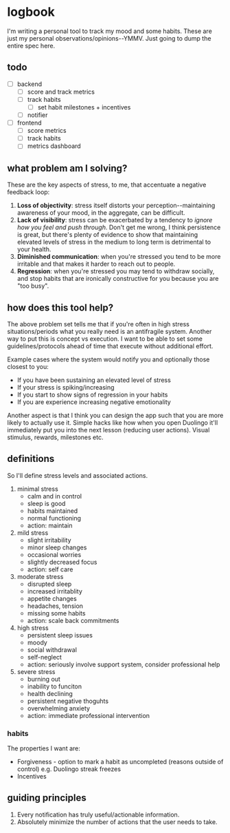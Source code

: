 # logbook
I'm writing a personal tool to track my mood and some habits. These are just my personal observations/opinions--YMMV. Just going to dump the entire spec here.

## todo
- [ ] backend
    - [ ] score and track metrics
    - [ ] track habits
        - [ ] set habit milestones + incentives
    - [ ] notifier
- [ ] frontend
    - [ ] score metrics
    - [ ] track habits
    - [ ] metrics dashboard
 
## what problem am I solving?
These are the key aspects of stress, to me, that accentuate a negative feedback loop:
1. **Loss of objectivity**: stress itself distorts your perception--maintaining awareness of your mood, in the aggregate, can be difficult.
2. **Lack of visibility**: stress can be exacerbated by a tendency to *ignore how you feel and push through*. Don't get me wrong, I think persistence is great, but there's plenty of evidence to show that maintaining elevated levels of stress in the medium to long term is detrimental to your health. 
3. **Diminished communication**: when you're stressed you tend to be more irritable and that makes it harder to reach out to people.
4. **Regression**: when you're stressed you may tend to withdraw socially, and stop habits that are ironically constructive for you because you are "too busy".

## how does this tool help?
The above problem set tells me that if you're often in high stress situations/periods what you really need is an antifragile system. Another way to put this is concept vs execution. I want to be able to set some guidelines/protocols ahead of time that execute without additional effort.

Example cases where the system would notify you and optionally those closest to you:
- If you have been sustaining an elevated level of stress
- If your stress is spiking/increasing
- If you start to show signs of regression in your habits
- If you are experience increasing negative emotionality

Another aspect is that I think you can design the app such that you are more likely to actually use it. Simple hacks like how when you open Duolingo it'll immediately put you into the next lesson (reducing user actions). Visual stimulus, rewards, milestones etc.

## definitions
So I'll define stress levels and associated actions.
1. minimal stress
    - calm and in control
    - sleep is good
    - habits maintained
    - normal functioning
    - action: maintain
2. mild stress
    - slight irritability
    - minor sleep changes
    - occasional worries
    - slightly decreased focus
    - action: self care
3. moderate stress
    - disrupted sleep
    - increased irritablity
    - appetite changes
    - headaches, tension
    - missing some habits
    - action: scale back commitments
4. high stress
    - persistent sleep issues
    - moody
    - social withdrawal
    - self-neglect
    - action: seriously involve support system, consider professional help
5. severe stress
    - burning out
    - inability to funciton
    - health declining
    - persistent negative thoguhts
    - overwhelming anxiety
    - action: immediate professional intervention

### habits
The properties I want are:
- Forgiveness - option to mark a habit as uncompleted (reasons outside of control) e.g. Duolingo streak freezes
- Incentives

## guiding principles
1. Every notification has truly useful/actionable information.
2. Absolutely minimize the number of actions that the user needs to take.